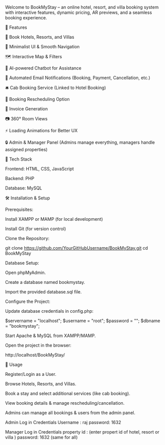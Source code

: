 Welcome to BookMyStay – an online hotel, resort, and villa booking system with interactive features, dynamic pricing, AR previews, and a seamless booking experience.

🌟 Features

🏨 Book Hotels, Resorts, and Villas

🎨 Minimalist UI & Smooth Navigation

🗺 Interactive Map & Filters

🤖 AI-powered Chatbot for Assistance

📩 Automated Email Notifications (Booking, Payment, Cancellation, etc.)

🛎 Cab Booking Service (Linked to Hotel Booking)

🔄 Booking Rescheduling Option

📜 Invoice Generation

📷 360° Room Views

⚡ Loading Animations for Better UX

🔒 Admin & Manager Panel (Admins manage everything, managers handle assigned properties)

🚀 Tech Stack

Frontend: HTML, CSS, JavaScript

Backend: PHP

Database: MySQL

🛠 Installation & Setup

Prerequisites:

Install XAMPP or MAMP (for local development)

Install Git (for version control)

Clone the Repository:

git clone https://github.com/YourGitHubUsername/BookMyStay.git cd BookMyStay

Database Setup:

Open phpMyAdmin.

Create a database named bookmystay.

Import the provided database.sql file.

Configure the Project:

Update database credentials in config.php:

$servername = "localhost"; $username = "root"; $password = ""; $dbname = "bookmystay";

Start Apache & MySQL from XAMPP/MAMP.

Open the project in the browser:

http://localhost/BookMyStay/

📌 Usage

Register/Login as a User.

Browse Hotels, Resorts, and Villas.

Book a stay and select additional services (like cab booking).

View booking details & manage rescheduling/cancellation.

Admins can manage all bookings & users from the admin panel.

Admin Log in Credentials Username : raj password: 1632

Manager Log in Credentials property id : (enter propert id of hotel, resort or villa ) password: 1632 (same for all)
